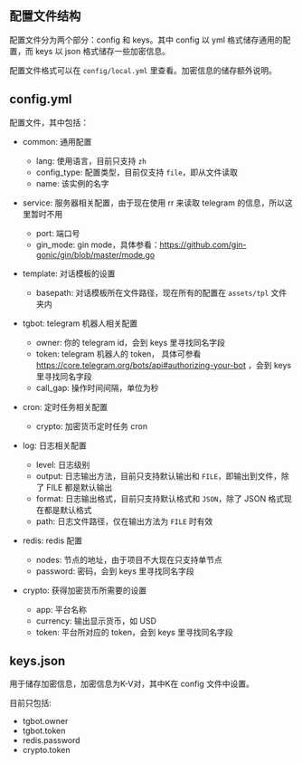 ## 配置文件结构

配置文件分为两个部分：config 和 keys。其中 config 以 yml 格式储存通用的配置，而 keys 以 json 格式储存一些加密信息。

配置文件格式可以在 `config/local.yml` 里查看。加密信息的储存额外说明。

## config.yml

配置文件，其中包括：

- common: 通用配置
  - lang: 使用语言，目前只支持 `zh`
  - config_type: 配置类型，目前仅支持 `file`，即从文件读取
  - name: 该实例的名字

- service: 服务器相关配置，由于现在使用 rr 来读取 telegram 的信息，所以这里暂时不用
  - port: 端口号
  - gin_mode: gin mode，具体参看：https://github.com/gin-gonic/gin/blob/master/mode.go

- template: 对话模板的设置
  - basepath: 对话模板所在文件路径，现在所有的配置在 `assets/tpl` 文件夹内

- tgbot: telegram 机器人相关配置
  - owner: 你的 telegram id，会到 keys 里寻找同名字段
  - token: telegram 机器人的 token， 具体可参看 https://core.telegram.org/bots/api#authorizing-your-bot ，会到 keys 里寻找同名字段
  - call_gap: 操作时间间隔，单位为秒

- cron: 定时任务相关配置
  - crypto: 加密货币定时任务 cron

- log: 日志相关配置
  - level: 日志级别
  - output: 日志输出方法，目前只支持默认输出和 `FILE`，即输出到文件，除了 FILE 都是默认输出
  - format: 日志输出格式，目前只支持默认格式和 `JSON`，除了 JSON 格式现在都是默认格式
  - path: 日志文件路径，仅在输出方法为 `FILE` 时有效

- redis: redis 配置
  - nodes: 节点的地址，由于项目不大现在只支持单节点
  - password: 密码，会到 keys 里寻找同名字段
 
- crypto: 获得加密货币所需要的设置
  - app: 平台名称
  - currency: 输出显示货币，如 USD
  - token: 平台所对应的 token，会到 keys 里寻找同名字段

## keys.json

用于储存加密信息，加密信息为K-V对，其中K在 config 文件中设置。

目前只包括:
- tgbot.owner
- tgbot.token
- redis.password
- crypto.token

